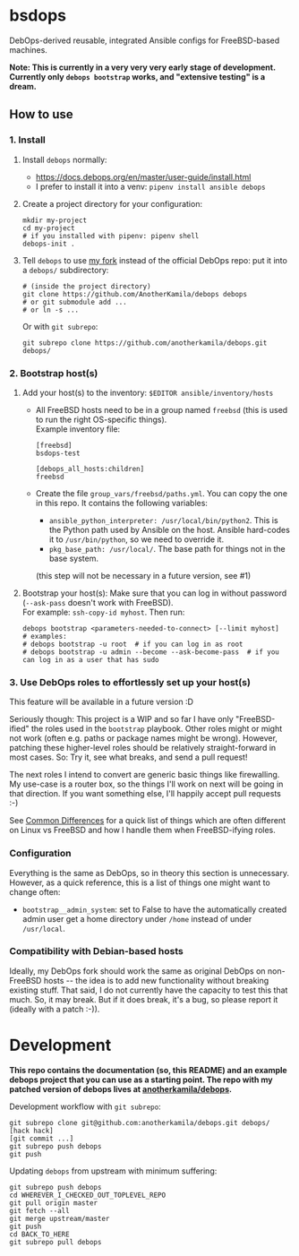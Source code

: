 # bsdops

DebOps-derived reusable, integrated Ansible configs for FreeBSD-based machines.

**Note: This is currently in a very very very early stage of development. Currently only `debops bootstrap` works, and "extensive testing" is a dream.**

## How to use

### 1. Install

1.  Install `debops` normally:
    * https://docs.debops.org/en/master/user-guide/install.html
    * I prefer to install it into a venv: `pipenv install ansible debops`

2.  Create a project directory for your configuration:
    ```
    mkdir my-project
    cd my-project
    # if you installed with pipenv: pipenv shell
    debops-init .
    ```

3.  Tell `debops` to use [my fork](https://github.com/AnotherKamila/debops) instead of the official DebOps repo: put it into a `debops/` subdirectory:
    ```
    # (inside the project directory)
    git clone https://github.com/AnotherKamila/debops debops
    # or git submodule add ...
    # or ln -s ...
    ```

    Or with `git subrepo`:
    ```
    git subrepo clone https://github.com/anotherkamila/debops.git debops/
    ```

### 2. Bootstrap host(s)

1.  Add your host(s) to the inventory: `$EDITOR ansible/inventory/hosts`
    * All FreeBSD hosts need to be in a group named `freebsd`  (this is used to run the right OS-specific things).  
      Example inventory file:
      ```
      [freebsd]
      bsdops-test

      [debops_all_hosts:children]
      freebsd
      ```
    * Create the file `group_vars/freebsd/paths.yml`. You can copy the one in this repo. It contains the following variables:
      * `ansible_python_interpreter: /usr/local/bin/python2`. This is the Python path used by Ansible on the host. Ansible hard-codes it to `/usr/bin/python`, so we need to override it.
      * `pkg_base_path: /usr/local/`. The base path for things not in the base system.
      
      (this step will not be necessary in a future version, see #1)

2.  Bootstrap your host(s):
    Make sure that you can log in without password (`--ask-pass` doesn't work with FreeBSD).  
    For example: `ssh-copy-id myhost`.
    Then run:
    ```
    debops bootstrap <parameters-needed-to-connect> [--limit myhost]
    # examples:
    # debops bootstrap -u root  # if you can log in as root
    # debops bootstrap -u admin --become --ask-become-pass  # if you can log in as a user that has sudo
    ```

### 3. Use DebOps roles to effortlessly set up your host(s)

This feature will be available in a future version :D

Seriously though: This project is a WIP and so far I have only "FreeBSD-ified" the roles used in the `bootstrap` playbook. Other roles might or might not work (often e.g. paths or package names might be wrong). However, patching these higher-level roles should be relatively straight-forward in most cases. So: Try it, see what breaks, and send a pull request!

The next roles I intend to convert are generic basic things like firewalling. My use-case is a router box, so the things I'll work on next will be going in that direction. If you want something else, I'll happily accept pull requests :-)

See [Common Differences](https://github.com/AnotherKamila/bsdops/wiki/Common-Differences) for a quick list of things which are often different on Linux vs FreeBSD and how I handle them when FreeBSD-ifying roles.

### Configuration

Everything is the same as DebOps, so in theory this section is unnecessary. However, as a quick reference, this is a list of things one might want to change often:

* `bootstrap__admin_system`: set to False to have the automatically created admin user get a home directory under `/home` instead of under `/usr/local`.

### Compatibility with Debian-based hosts

Ideally, my DebOps fork should work the same as original DebOps on non-FreeBSD hosts -- the idea is to add new functionality without breaking existing stuff. That said, I do not currently have the capacity to test this that much. So, it may break. But if it does break, it's a bug, so please report it (ideally with a patch :-)).

# Development

**This repo contains the documentation (so, this README) and an example debops project that you can use as a starting point. The repo with my patched version of debops lives at [anotherkamila/debops](https://github.com/AnotherKamila/debops).**

Development workflow with `git subrepo`:

```
git subrepo clone git@github.com:anotherkamila/debops.git debops/
[hack hack]
[git commit ...]
git subrepo push debops
git push

```

Updating `debops` from upstream with minimum suffering:

```
git subrepo push debops
cd WHEREVER_I_CHECKED_OUT_TOPLEVEL_REPO
git pull origin master
git fetch --all
git merge upstream/master
git push
cd BACK_TO_HERE
git subrepo pull debops
```
